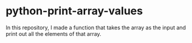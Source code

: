 # python-print-array-values
In this repository, I made a function that takes the array as the input and print out all the elements of that array.
